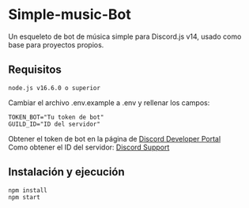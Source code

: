 # Simple-music-Bot

Un esqueleto de bot de música simple para Discord.js v14, usado como base para proyectos propios.

## Requisitos

```
node.js v16.6.0 o superior
```

Cambiar el archivo .env.example a .env y rellenar los campos:

```
TOKEN_BOT="Tu token de bot"
GUILD_ID="ID del servidor"
```

Obtener el token de bot en la página de [Discord Developer Portal](https://discord.com/developers/applications)\
Como obtener el ID del servidor: [Discord Support](https://support.discord.com/hc/en-us/articles/206346498-Where-can-I-find-my-User-Server-Message-ID-)

## Instalación y ejecución

```bash
npm install
npm start
```
